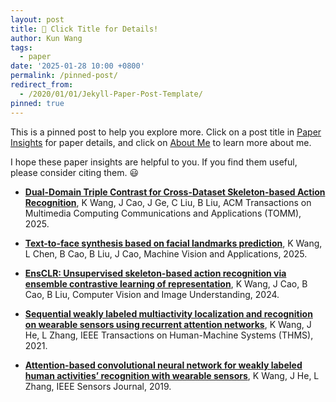 ```yaml
---
layout: post
title: 📌 Click Title for Details!
author: Kun Wang
tags:
  - paper
date: '2025-01-28 10:00 +0800'
permalink: /pinned-post/
redirect_from:
  - /2020/01/01/Jekyll-Paper-Post-Template/
pinned: true
---
```


This is a pinned post to help you explore more. Click on a post title in [Paper Insights](https://kenncoder7.github.io/) for paper details, and click on [About Me](https://kenncoder7.github.io/about/) to learn more about me.

I hope these paper insights are helpful to you. If you find them useful, please consider citing them. 😃

- **[Dual-Domain Triple Contrast for Cross-Dataset Skeleton-based Action Recognition](https://kenncoder7.github.io/d2tc/)**, K Wang, J Cao, J Ge, C Liu, B Liu, ACM Transactions on Multimedia Computing Communications and Applications (TOMM), 2025.

- **[Text-to-face synthesis based on facial landmarks prediction](https://kenncoder7.github.io/2025/01/30/FLPGAN/)**, K Wang, L Chen, B Cao, B Liu, J Cao, Machine Vision and Applications, 2025.

- **[EnsCLR: Unsupervised skeleton-based action recognition via ensemble contrastive learning of representation](https://kenncoder7.github.io/2025/01/30/EnsCLR/)**, K Wang, J Cao, B Cao, B Liu, Computer Vision and Image Understanding, 2024.

- **[Sequential weakly labeled multiactivity localization and recognition on wearable sensors using recurrent attention networks](https://kenncoder7.github.io/2025/01/30/RAN/)**, K Wang, J He, L Zhang, IEEE Transactions on Human-Machine Systems (THMS), 2021. 

- **[Attention-based convolutional neural network for weakly labeled human activities’ recognition with wearable sensors](https://kenncoder7.github.io/2025/01/30/NETATT/)**, K Wang, J He, L Zhang, IEEE Sensors Journal, 2019.
